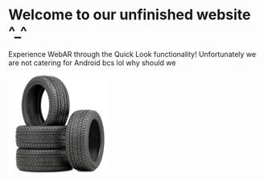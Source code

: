 <!DOCTYPE html>

<html>
    
    
   <head><meta name="GCD" content="YTk3ODQ3ZWZhN2I4NzZmMzBkNTEwYjJl825c3147959a47938204cdd798ddf96e"/>
    <title>Group 9 Presentation</title>
</head>

<body>
    <h1>Welcome to our unfinished website ^_^</h1>
    <p>Experience WebAR through the Quick Look functionality! Unfortunately we are not catering for Android bcs lol why should we</p>
    <a href="tyre.usdz" rel="ar">
        <img src="tyre.png" width="200">
    </a>

</body></html>
